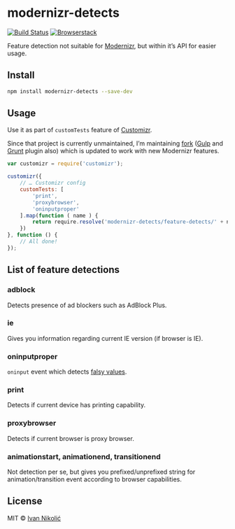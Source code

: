 # modernizr-detects

[![Build Status][ci-img]][ci] [![Browserstack][browserstack-img]][browserstack]

Feature detection not suitable for [Modernizr][modernizr], but within it’s API for easier usage.

## Install

```sh
npm install modernizr-detects --save-dev
```

## Usage

Use it as part of `customTests` feature of [Customizr][customizr].

Since that project is currently unmaintained, I’m maintaining [fork][customizr-fork] ([Gulp][customizr-fork-gulp] and [Grunt][customizr-fork-grunt] plugin also) which is updated to work with new Modernizr features.

```js
var customizr = require('customizr');

customizr({
	// … Customizr config
	customTests: [
		'print',
		'proxybrowser',
		'oninputproper'
	].map(function ( name ) {
		return require.resolve('modernizr-detects/feature-detects/' + name);
	})
}, function () {
    // All done!
});
```

## List of feature detections

### adblock

Detects presence of ad blockers such as AdBlock Plus.

### ie

Gives you information regarding current IE version (if browser is IE).

### oninputproper

`oninput` event which detects [falsy values](https://developer.mozilla.org/en-US/docs/Web/Events/input#Browser_compatibility).

### print

Detects if current device has printing capability.

### proxybrowser

Detects if current browser is proxy browser.

### animationstart, animationend, transitionend

Not detection per se, but gives you prefixed/unprefixed string for animation/transition event according to browser capabilities.

## License

MIT © [Ivan Nikolić](http://ivannikolic.com)

[modernizr]: http://modernizr.com
[customizr]: https://github.com/doctyper/customizr
[customizr-fork]: https://github.com/niksy/customizr
[customizr-fork-gulp]: https://github.com/niksy/gulp-modernizr
[customizr-fork-grunt]: https://github.com/niksy/grunt-modernizr
[ci]: https://travis-ci.org/niksy/modernizr-detects
[ci-img]: https://img.shields.io/travis/niksy/modernizr-detects/master.svg
[browserstack]: https://www.browserstack.com/
[browserstack-img]: https://cdn.rawgit.com/niksy/c73069b66d20e2e0005dc8479c125fbd/raw/f644159e3f5f07291f98f59a44146735e9962e0d/browserstack.svg
